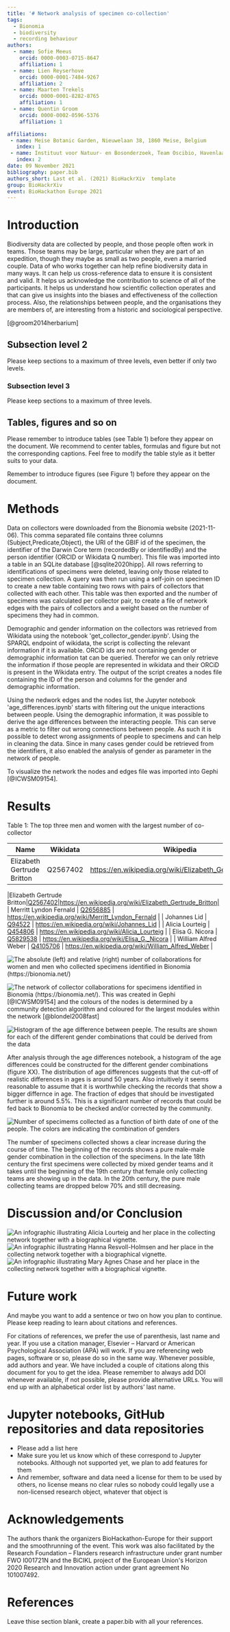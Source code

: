 ```yaml
---
title: '# Network analysis of specimen co-collection'
tags:
  - Bionomia
  - biodiversity
  - recording behaviour
authors:
  - name: Sofie Meeus
    orcid: 0000-0003-0715-8647
    affiliation: 1
  - name: Lien Reyserhove
    orcid: 0000-0001-7484-9267
    affiliation: 2
  - name: Maarten Trekels
    orcid: 0000-0001-8282-8765
    affiliation: 1
  - name: Quentin Groom
    orcid: 0000-0002-0596-5376
    affiliation: 1

affiliations:
 - name: Meise Botanic Garden, Nieuwelaan 38, 1860 Meise, Belgium
   index: 1
 - name: Instituut voor Natuur- en Bosonderzoek, Team Oscibio, Havenlaan 88, 1000 Brussel
   index: 2
date: 09 November 2021
bibliography: paper.bib
authors_short: Last et al. (2021) BioHackrXiv  template
group: BioHackrXiv
event: BioHackathon Europe 2021
---
```


# Introduction
Biodiversity data are collected by people, and those people often work in teams. Those teams may be large, particular when they are part of an expedition, though they maybe as small as two people, even a married couple. Data of who works together can help refine biodiversity data in many ways. It can help us cross-reference data to ensure it is consistent and valid. It helps us acknowledge the contribution to science of all of the participants. It helps us understand how scientific collection operates and that can give us insights into the biases and effectiveness of the collection process. Also, the relationships between people, and the organisations they are members of, are interesting from a historic and sociological perspective.

[@groom2014herbarium]

## Subsection level 2

Please keep sections to a maximum of three levels, even better if only two levels.

### Subsection level 3

Please keep sections to a maximum of three levels.

## Tables, figures and so on

Please remember to introduce tables (see Table 1) before they appear on the document. We recommend to center tables, formulas and figure but not the corresponding captions. Feel free to modify the table style as it better suits to your data.



Remember to introduce figures (see Figure 1) before they appear on the document. 


# Methods

Data on collectors were downloaded from the Bionomia website (2021-11-06). This comma separated file contains three columns (Subject,Predicate,Object), the URI of the GBIF id of the specimen, the identifier of the Darwin Core term (recordedBy or identifiedBy) and the person identifier (ORCID or Wikidata Q number). This file was imported into a table in an SQLite database [@sqlite2020hipp]. All rows referring to identifications of specimens were deleted, leaving only those related to specimen collection. A query was then run using a self-join on specimen ID to create a new table containing two rows with pairs of collectors that collected with each other. This table was then exported and the number of specimens was calculated per collector pair, to create a file of network edges with the pairs of collectors and a weight based on the number of specimens they had in common.

Demographic and gender information on the collectors was retrieved from Wikidata using the notebook 'get_collector_gender.ipynb'. Using the SPARQL endpoint of wikidata, the script is collecting the relevant information if it is available. ORCiD ids are not containing gender or demographic information tat can be queried. Therefor we can only retrieve the information if those people are represented in wikidata and their ORCiD is present in the Wikidata entry. The output of the script creates a nodes file containing the ID of the person and columns for the gender and demographic information.

Using the nedwork edges and the nodes list, the Jupyter notebook 'age_differences.ipynb' starts with filtering out the unique interactions between people. Using the demographic information, it was possible to derive the age differences between the interacting people. This can serve as a metric to filter out wrong connections between people. As such it is possible to detect wrong assignments of people to specimens and can help in cleaning the data. Since in many cases gender could be retrieved from the identifiers, it also enabled the analysis of gender as parameter in the network of people.

To visualize the network the nodes and edges file was imported into Gephi [@ICWSM09154].

# Results
Table 1: The top three men and women with the largest number of co-collector


|Name|Wikidata|Wikipedia|
|---|---|---|
|Elizabeth Gertrude Britton|Q2567402|https://en.wikipedia.org/wiki/Elizabeth_Gertrude_Britton|


|Elizabeth Gertrude Britton|[Q2567402](https://www.wikidata.org/wiki/Q2567402)|https://en.wikipedia.org/wiki/Elizabeth_Gertrude_Britton|
| Merritt Lyndon Fernald | [Q2656885](https://www.wikidata.org/wiki/Q2656885) | https://en.wikipedia.org/wiki/Merritt_Lyndon_Fernald |
| Johannes Lid | [Q94522](https://www.wikidata.org/wiki/Q94522) | https://en.wikipedia.org/wiki/Johannes_Lid |
| Alicia Lourteig | [Q454806](https://www.wikidata.org/wiki/Q454806) | https://en.wikipedia.org/wiki/Alicia_Lourteig |
| Elisa G. Nicora | [Q5829538](https://www.wikidata.org/wiki/Q5829538) | https://en.wikipedia.org/wiki/Elisa_G._Nicora |
| William Alfred Weber | [Q4105706](https://www.wikidata.org/wiki/Q4105706) | https://en.wikipedia.org/wiki/William_Alfred_Weber |

![The absolute (left) and relative (right) number of collaborations for women and men who collected specimens identified in Bionomia (https://bionomia.net/)](./figures/abs_rel_links.png)

![The network of collector collaborations for specimens identified in Bionomia (https://bionomia.net/). This was created in Gephi [@ICWSM09154] and the colours of the nodes is determined by a community detection algorithm and coloured for the largest modules within the network [@blondel2008fast]](./figures/CollectorsNetwork_Degree-final.png)

![Histogram of the age difference between peeple. The results are shown for each of the different gender combinations that could be derived from the data](./figures/histogram_agediff.png)

After analysis through the age differences notebook, a histogram of the age differences could be constructed for the different gender combinations (figure XX). The distribution of age differences suggests that the cut-off of realistic differences in ages is around 50 years. Also intuitively it seems reasonable to assume that it is worthwhile checking the records that show a bigger differnce in age. The fraction of edges that should be investigated further is around 5.5%. This is a significant number of records that could be fed back to Bionomia to be checked and/or corrected by the community.

![Number of specimems collected as a function of birth date of one of the people. The colors are indicating the combination of genders](./figures/period_gender_specimens.png)

The number of specimens collected shows a clear increase during the course of time. The beginning of the records shows a pure male-male gender combination in the collection of the specimens. In the late 18th century the first specimens were collected by mixed gender teams and it takes until the beginning of the 19th century that female only collecting teams are showing up in the data. In the 20th century, the pure male collecting teams are dropped below 70% and still decreasing.

# Discussion and/or Conclusion

![An infographic illustrating Alicia Lourteig and her place in the collecting network together with a biographical vignette.](./figures/Alicia_Lourteig.png)
![An infographic illustrating Hanna Resvoll-Holmsen and her place in the collecting network together with a biographical vignette.](./figures/Hanna_Resvoll_Holmsen.png)
![An infographic illustrating Mary Agnes Chase and her place in the collecting network together with a biographical vignette.](./figures/Mary_Agnes_Chase.png)

# Future work

And maybe you want to add a sentence or two on how you plan to continue. Please keep reading to learn about citations and references.

For citations of references, we prefer the use of parenthesis, last name and year. If you use a citation manager, Elsevier – Harvard or American Psychological Association (APA) will work. If you are referencing web pages, software or so, please do so in the same way. Whenever possible, add authors and year. We have included a couple of citations along this document for you to get the idea. Please remember to always add DOI whenever available, if not possible, please provide alternative URLs. You will end up with an alphabetical order list by authors’ last name.

# Jupyter notebooks, GitHub repositories and data repositories

* Please add a list here
* Make sure you let us know which of these correspond to Jupyter notebooks. Although not supported yet, we plan to add features for them
* And remember, software and data need a license for them to be used by others, no license means no clear rules so nobody could legally use a non-licensed research object, whatever that object is

# Acknowledgements
The authors thank the organizers BioHackathon-Europe for their support and the smoothrunning of the event. This work was also facilitated by the Research Foundation – Flanders research infrastructure under grant number FWO I001721N and the BiCIKL project of the European Union's Horizon 2020 Research and Innovation action under grant agreement No 101007492.



# References

Leave thise section blank, create a paper.bib with all your references.
